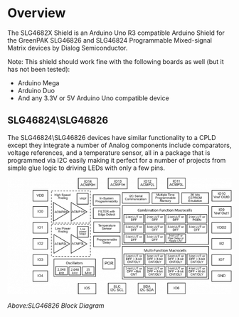 # Overview

The SLG4682X Shield is an Arduino Uno R3 compatible Arduino Shield for the GreenPAK SLG46826 and SLG46824 Programmable Mixed-signal Matrix devices by Dialog Semiconductor.

Note: This shield should work fine with the following boards as well (but it has not been tested):

* Arduino Mega
* Arduino Duo
* And any 3.3V or 5V Arduino Uno compatible device

## SLG46824\SLG46826
The SLG46824\SLG46826 devices have similar functionality to a CPLD except they integrate a number of Analog components include comparators, voltage references, and a temperature sensor, all in a package that is programmed via I2C easily making it perfect for a number of projects from simple glue logic to driving LEDs with only a few pins.


![SLG46826 Block Diagram](img/slg46826_block-diagram.png)

*Above:SLG46826 Block Diagram*
